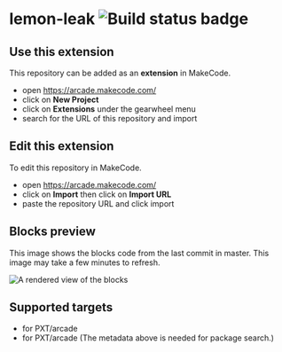 # lemon-leak ![Build status badge](https://github.com/saicoll/lemon-leak/workflows/MakeCode/badge.svg)



## Use this extension

This repository can be added as an **extension** in MakeCode.

* open https://arcade.makecode.com/
* click on **New Project**
* click on **Extensions** under the gearwheel menu
* search for the URL of this repository and import

## Edit this extension

To edit this repository in MakeCode.

* open https://arcade.makecode.com/
* click on **Import** then click on **Import URL**
* paste the repository URL and click import

## Blocks preview

This image shows the blocks code from the last commit in master.
This image may take a few minutes to refresh.

![A rendered view of the blocks](https://github.com/saicoll/lemon-leak/raw/master/.makecode/blocks.png)

## Supported targets

* for PXT/arcade
* for PXT/arcade
(The metadata above is needed for package search.)

